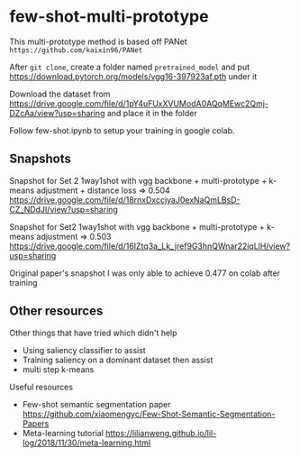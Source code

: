 # few-shot-multi-prototype

This multi-prototype method is based off PANet `https://github.com/kaixin96/PANet`

After `git clone`, create a folder named `pretrained_model` and put https://download.pytorch.org/models/vgg16-397923af.pth under it

Download the dataset from https://drive.google.com/file/d/1pY4uFUxXVUModA0AQqMEwc2Qmj-DZcAa/view?usp=sharing and place it in the folder

Follow few-shot.ipynb to setup your training in google colab.

## Snapshots
Snapshot for Set 2 1way1shot with vgg backbone + multi-prototype + k-means adjustment + distance loss => 0.504 
https://drive.google.com/file/d/18rnxDxccjyaJ0exNaQmLBsD-CZ_NDdJI/view?usp=sharing

Snapshot for Set2 1way1shot with vgg backbone + multi-prototype + k-means adjustment => 0.503
https://drive.google.com/file/d/16IZtq3a_Lk_jref9G3hnQWnar22iqLlH/view?usp=sharing

Original paper's snapshot I was only able to achieve 0.477 on colab after training

## Other resources
Other things that have tried which didn't help
- Using saliency classifier to assist
- Training saliency on a dominant dataset then assist
- multi step k-means

Useful resources
- Few-shot semantic segmentation paper https://github.com/xiaomengyc/Few-Shot-Semantic-Segmentation-Papers
- Meta-learning tutorial https://lilianweng.github.io/lil-log/2018/11/30/meta-learning.html